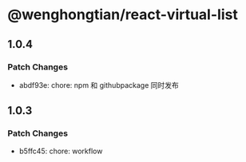 # @wenghongtian/react-virtual-list

## 1.0.4

### Patch Changes

- abdf93e: chore: npm 和 githubpackage 同时发布

## 1.0.3

### Patch Changes

- b5ffc45: chore: workflow
